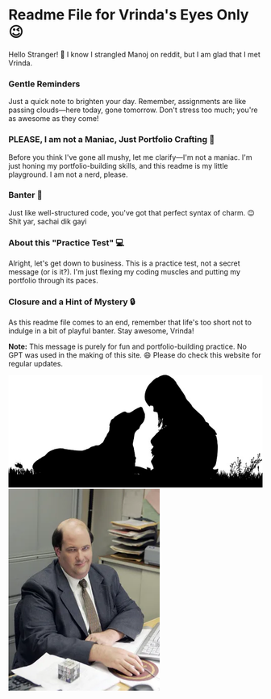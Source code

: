 # Readme File for Vrinda's Eyes Only 😉

Hello Stranger! 👋
I know I strangled Manoj on reddit, but I am glad that I met Vrinda.

### Gentle Reminders
Just a quick note to brighten your day. Remember, assignments are like passing clouds—here today, gone tomorrow. Don't stress too much; you're as awesome as they come!

### PLEASE, I am not a Maniac, Just Portfolio Crafting 🎨
Before you think I've gone all mushy, let me clarify—I'm not a maniac. I'm just honing my portfolio-building skills, and this readme is my little playground. I am not a nerd, please. 

### Banter 💬
Just like well-structured code, you've got that perfect syntax of charm. 😉
Shit yar, sachai dik gayi

### About this "Practice Test" 💻
Alright, let's get down to business. This is a practice test, not a secret message (or is it?). I'm just flexing my coding muscles and putting my portfolio through its paces.

### Closure and a Hint of Mystery 🔒
As this readme file comes to an end, remember that life's too short not to indulge in a bit of playful banter. Stay awesome, Vrinda! 

**Note:** This message is purely for fun and portfolio-building practice. No GPT was used in the making of this site. 😄 Please do check this website for regular updates.

![Image 1](https://github.com/cutuputuVrinda/cutuputuVrinda.github.io/raw/main/Images/Image1.jpg)
![Image 2](https://github.com/cutuputuVrinda/cutuputuVrinda.github.io/raw/main/Images/Image2.jpg.webp)
